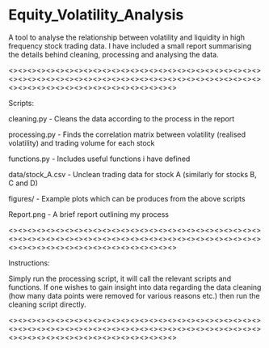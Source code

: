 # Equity_Volatility_Analysis
A tool to analyse the relationship between volatility and liquidity in high frequency stock trading data. I have included a small report summarising 
the details behind cleaning, processing and analysing the data. 

<><><><><><><><><><><><><><><><><><><><><><><><><><><><><><><><><><><><><><><><><><><><><><><><><><><><><><><><><><><><><><><><><><><><><><><><>

Scripts:

cleaning.py - Cleans the data according to the process in the report

processing.py - Finds the correlation matrix between volatility (realised volatility) and trading volume for each stock

functions.py - Includes useful functions i have defined

data/stock_A.csv - Unclean trading data for stock A (similarly for stocks B, C and D)

figures/ - Example plots which can be produces from the above scripts

Report.png - A brief report outlining my process

<><><><><><><><><><><><><><><><><><><><><><><><><><><><><><><><><><><><><><><><><><><><><><><><><><><><><><><><><><><><><><><><><><><><><><><><>

Instructions:

Simply run the processing script, it will call the relevant scripts and functions. If one wishes to gain insight into data regarding the data
cleaning (how many data points were removed for various reasons etc.) then run the cleaning script directly. 

<><><><><><><><><><><><><><><><><><><><><><><><><><><><><><><><><><><><><><><><><><><><><><><><><><><><><><><><><><><><><><><><><><><><><><><><>
